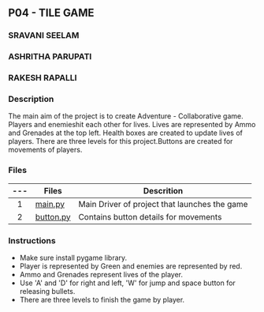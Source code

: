 ## P04 - TILE GAME

### SRAVANI SEELAM
### ASHRITHA PARUPATI
### RAKESH RAPALLI

### Description

The main aim of the project is to create Adventure - Collaborative game. Players and enemieshit each other for lives. Lives are represented by Ammo and Grenades at the top left. Health boxes are created to update lives of players. There are three levels for this project.Buttons are created for movements of players. 

### Files

| --- | Files  |  Descrition  |
|:---:|--------|--------------|
|  1  | [main.py](https://github.com/Sravani0821/5443-2D-seelam/blob/main/assignments/p04/main.py) | Main Driver of project that launches the game|
|  2  | [button.py](https://github.com/Sravani0821/5443-2D-seelam/blob/main/assignments/p04/button.py) | Contains button details for movements |

### Instructions

- Make sure install pygame library.
- Player is represented by Green and enemies are represented by red.
- Ammo and Grenades represent lives of the player.
- Use 'A' and 'D' for right and left, 'W' for jump and space button for releasing bullets.
- There are three levels to finish the game by player.
